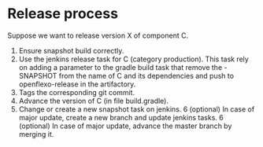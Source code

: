 # Release process

Suppose we want to release version X of component C.

1. Ensure snapshot build correctly.
2. Use the jenkins release task for C (category production). This task rely on adding a parameter to the gradle build task that remove the -SNAPSHOT from the name of C and its dependencies and push to openflexo-release in the artifactory.
3. Tags the corresponding git commit.
4. Advance the version of C (in file build.gradle).
5. Change or create a new snapshot task on jenkins.
6 (optional) In case of major update, create a new branch and update jenkins tasks.
6 (optional) In case of major update, advance the master branch by merging it.
